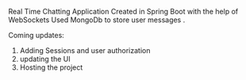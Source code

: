 Real Time Chatting Application Created in Spring Boot with the help of WebSockets
Used MongoDb to store user messages .

Coming updates: 
1. Adding Sessions and user authorization
2. updating the UI
3. Hosting the project
